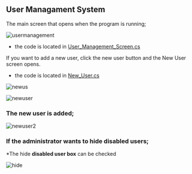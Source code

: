 ## User Managament System


The main screen that opens when the program is running;

![usermanagement](https://user-images.githubusercontent.com/33968347/106402247-a93a0f00-6439-11eb-9766-39a27e202e93.png)

* the code is located in [User_Management_Screen.cs](https://github.com/sevvalyogurtcuoglu/TechnicalQuestionnaire_P.I.Works/blob/master/User_Management_Sys/User_Management_Screen%20.cs)

If you want to add a new user, click the new user button and the New User screen opens.

* the code is located in [New_User.cs](https://github.com/sevvalyogurtcuoglu/TechnicalQuestionnaire_P.I.Works/blob/master/User_Management_Sys/New_User.cs)

![newus](https://user-images.githubusercontent.com/33968347/106402490-be636d80-643a-11eb-99fa-273c911e6b59.png)



![newuser](https://user-images.githubusercontent.com/33968347/106402562-1d28e700-643b-11eb-9c00-1d4db05b4552.png)

### The new user is added;
![newuser2](https://user-images.githubusercontent.com/33968347/106402567-2619b880-643b-11eb-9732-d9ebbaf2a87b.png)

### If the administrator wants to hide disabled users;

*The hide **disabled user box** can be checked

![hide](https://user-images.githubusercontent.com/33968347/106402776-3da57100-643c-11eb-950b-9a608343289b.png)
